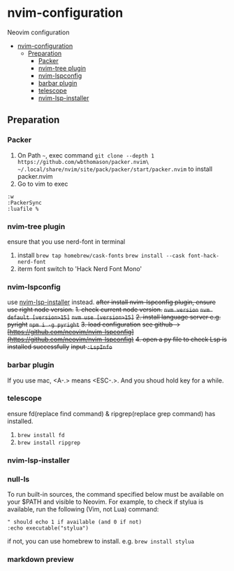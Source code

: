 # nvim-configuration
Neovim configuration
- [nvim-configuration](#nvim-configuration)
  - [Preparation](#preparation)
    - [Packer](#packer)
    - [nvim-tree plugin](#nvim-tree-plugin)
    - [nvim-lspconfig](#nvim-lspconfig)
    - [barbar plugin](#barbar-plugin)
    - [telescope](#telescope)
    - [nvim-lsp-installer](#nvim-lsp-installer)

## Preparation
### Packer
1. On Path `~`, exec command `git clone --depth 1 https://github.com/wbthomason/packer.nvim\
 ~/.local/share/nvim/site/pack/packer/start/packer.nvim` to install packer.nvim
2. Go to vim to exec
```shell
:w
:PackerSync
:luafile %
```
### nvim-tree plugin
ensure that you use nerd-font in terminal
1. install
`brew tap homebrew/cask-fonts`
`brew install --cask font-hack-nerd-font`
2. iterm font
switch to 'Hack Nerd Font Mono'

### nvim-lspconfig
use [nvim-lsp-installer](#nvim-lsp-installer) instead.
~~after install nvim-lspconfig plugin, ensure use right node version.~~
~~1. check current node version.~~
~~`nvm version`~~
~~`nvm default [version>15]`~~
~~`nvm use [version>15]`~~
~~2. install language server e.g. pyright~~
~~`npm i -g pyright`~~
~~3. load configuration~~
~~see github -> [https://github.com/neovim/nvim-lspconfig](https://github.com/neovim/nvim-lspconfig)~~
~~4. open a py file to check Lsp is installed successfully~~
~~input `:LspInfo`~~

### barbar plugin
If you use mac, <A-.> means <ESC-.>.
And you shoud hold <ESC> key for a while.

### telescope
ensure fd(replace find command) & ripgrep(replace grep command) has installed.
1. `brew install fd`
2. `brew install ripgrep`

### nvim-lsp-installer

### null-ls
To run built-in sources, the command specified below must be available on your $PATH and visible to Neovim. For example, to check if stylua is available, run the following (Vim, not Lua) command:
```vimrc
" should echo 1 if available (and 0 if not)
:echo executable("stylua")
```
if not, you can use homebrew to install.
e.g.
`brew install stylua`

### markdown preview
